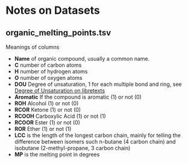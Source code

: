 # Notes on Datasets

## organic_melting_points.tsv

Meanings of columns

* **Name** of organic compound, usually a common name.
* **C** number of carbon atoms
* **H** number of hydrogen atoms
* **O** number of oxygen atoms
* **DOU** Degree of unsaturation, 1 for each multiple bond and ring, see [Degree of Unsaturation on libretexts](https://chem.libretexts.org/Bookshelves/Organic_Chemistry/Supplemental_Modules_(Organic_Chemistry)/Alkenes/Properties_of_Alkenes/Degree_of_Unsaturation)
* **Aromatic** If the compound is aromatic (1) or not (0)
* **ROH** Alcohol (1) or not (0)
* **RCOR** Ketone (1) or not (0)
* **RCOOH** Carboxylic Acid (1) or not (1)
* **RCOOR** Ester (1) or not (0)
* **ROR** Ether (1) or not (1)
* **LCC** is the length of the longest carbon chain, mainly for telling the difference between isomers such n-butane (4 carbon chain) and isobutane (2-methyl-propane, 3 carbon chain)
* **MP** is the melting point in degrees 
